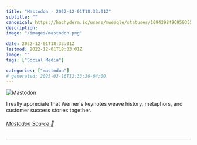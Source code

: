 ```yaml
---
title: "Mastodon - 2022-12-01T18:33:01Z"
subtitle: ""
canonical: https://hachyderm.io/users/mweagle/statuses/109439849695935571
description:
image: "/images/mastodon.png"

date: 2022-12-01T18:33:01Z
lastmod: 2022-12-01T18:33:01Z
image: ""
tags: ["Social Media"]

categories: ["mastodon"]
# generated: 2025-03-16T12:33:30-04:00
---
```

![Mastodon](/images/mastodon.png)

<p>I really appreciate that Werner&#39;s keynotes weave history, metaphors, and customer success stories together.</p>


###### [Mastodon Source 🐘](https://hachyderm.io/@mweagle/109439849695935571)

___
